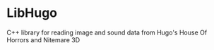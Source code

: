 # LibHugo
C++ library for reading image and sound data from Hugo's House Of Horrors and Nitemare 3D
